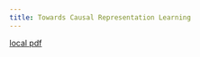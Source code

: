 ```yaml
---
title: Towards Causal Representation Learning
---
```


[local pdf](../../../pdfs/Towards%20Causal%20Representation%20Learning.pdf)